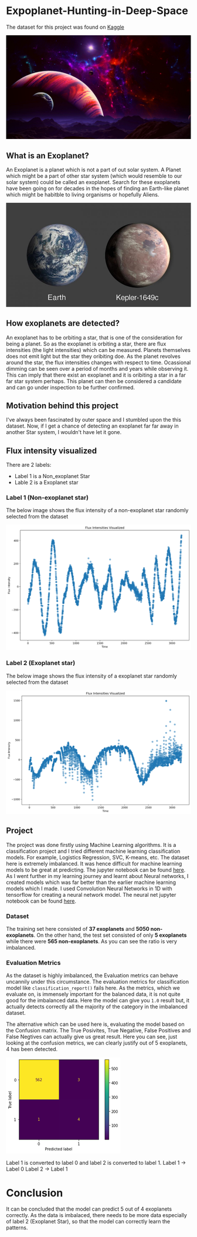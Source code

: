 # Expoplanet-Hunting-in-Deep-Space 
The dataset for this project was found on [Kaggle](https://www.kaggle.com/keplersmachines/kepler-labelled-time-series-data)

![Outer Space](https://github.com/VishalxRana/Expoplanet-Hunting-in-Deep-Space/blob/master/Images/outer%20space.png)

## What is an Exoplanet?
An Exoplanet is a planet which is not a part of out solar system. A Planet which might be a part of other star system (which would resemble to our solar system) could be called an exoplanet. Search for these exoplanets have been going on for decades in the hopes of finding an Earth-like planet which might be habitble to living organisms or hopefully Aliens.

![Kepler Exoplanet](https://github.com/VishalxRana/Expoplanet-Hunting-in-Deep-Space/blob/master/Images/exoplanet.jpg)

## How exoplanets are detected? 
An exoplanet has to be orbiting a star, that is one of the consideration for being a planet. So as the exoplanet is orbiting a star, there are flux intensities (the light intensities) which can be measured. Planets themselves does not emit light but the star they oribiting doe. As the planet revolves around the star, the flux intensities changes with respect to time. Ocassional dimming can be seen over a period of months and years while observing it. This can imply that there exist an exoplanet and it is oribiting a star in a far far star system perhaps. This planet can then be considered a candidate and can go under inspection to be further confirmed.  

## Motivation behind this project 
I've always been fascinated by outer space and I stumbled upon the this dataset. Now, if I get a chance of detecting an exoplanet far far away in another Star system, I wouldn't have let it gone. 

## Flux intensity visualized 
There are 2 labels:
- Label 1 is a Non_exoplanet Star
- Lable 2 is a Exoplanet star

### Label 1 (Non-exoplanet star)
The below image shows the flux intensity of a non-exoplanet star randomly selected from the dataset

![Non-exoplanet Flux intensity](https://github.com/VishalxRana/Expoplanet-Hunting-in-Deep-Space/blob/master/Images/Label%201.png)

### Label 2 (Exoplanet star)
The below image shows the flux intensity of a exoplanet star randomly selected from the dataset

![Exoplanet Flux intensity](https://github.com/VishalxRana/Expoplanet-Hunting-in-Deep-Space/blob/master/Images/Label%202.png)

## Project 
The project was done firstly using Machine Learning algorithms. It is a classification project and I tried different machine learning classification models. For example, Logistics Regression, SVC, K-means, etc. The dataset here is extremely imbalanced. It was hence difficult for machine learning models to be great at predicting. The jupyter notebook can be found [here](). As I went further in my learning journey and learnt about Neural networks, I created models which was far better than the earlier machine learning models which I made. I used Convolution Neural Networks in 1D with tensorflow for creating a neural network model. The neural net jupyter notebook can be found [here]().

### Dataset
The training set here consisted of **37 exoplanets** and **5050 non-exoplanets**. 
On the other hand, the test set consisted of only **5 exoplanets** while there were **565 non-exoplanets**.
As you can see the ratio is very imbalanced. 

### Evaluation Metrics
As the dataset is highly imbalanced, the Evaluation metrics can behave uncannily under this circumstance. The evaluation metrics for classification model like `classification_report()` fails here. As the metrics, which we evaluate on, is immensely important for the balanced data, it is not quite good for the imbalanced data. Here the model can give you `1.0` result but, it actually detects correctly all the majority of the category in the imbalanced dataset.

The alternative which can be used here is, evaluating the model based on the Confusion matrix. The True Posivites, True Negative, False Positives and False Negtives can actually give us great result. Here you can see, just looking at the confusion metrics, we can clearly justify out of 5 exoplanets, 4 has been detected. 

![Confusion Metrics](https://github.com/VishalxRana/Expoplanet-Hunting-in-Deep-Space/blob/master/Images/Confusion%20matrix.png)

Label 1 is converted to label 0 and label 2 is converted to label 1.
Label 1 -> Label 0
Label 2 -> Label 1

# Conclusion 
It can be concluded that the model can predict 5 out of 4 exoplanets correctly. As the data is imbalaced, there needs to be more data especially of label 2 (Exoplanet Star), so that the model can correctly learn the patterns.  